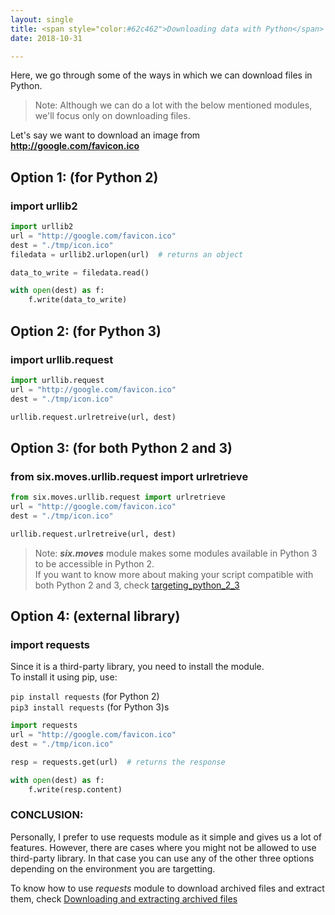 ```yaml
---
layout: single
title: <span style="color:#62c462">Downloading data with Python</span>
date: 2018-10-31

---
```


Here, we go through some of the ways in which we can download files in Python.

> Note: Although we can do a lot with the below mentioned modules, we'll focus only on downloading files.

Let's say we want to download an image from __http://google.com/favicon.ico__

## Option 1: (for Python 2)

### import urllib2

```python
import urllib2
url = "http://google.com/favicon.ico"
dest = "./tmp/icon.ico"
filedata = urllib2.urlopen(url)  # returns an object

data_to_write = filedata.read()

with open(dest) as f:
	f.write(data_to_write)

```

## Option 2: (for Python 3)

### import urllib.request

```python
import urllib.request
url = "http://google.com/favicon.ico"
dest = "./tmp/icon.ico"

urllib.request.urlretreive(url, dest)
```

## Option 3: (for both Python 2 and 3)

### from six.moves.urllib.request import urlretrieve

```python
from six.moves.urllib.request import urlretrieve
url = "http://google.com/favicon.ico"
dest = "./tmp/icon.ico"

urllib.request.urlretreive(url, dest)
```

> Note: ___six.moves___ module makes some modules available in Python 3 to be accessible in Python 2.<br/>
If you want to know more about making your script compatible with both Python 2 and 3, check [targeting_python_2_3](targeting_python_2_3.md)

## Option 4: (external library)

### import requests
Since it is a third-party library, you need to install the module.<br/>
To install it using pip, use:

`pip install requests`  (for Python 2)<br/>
`pip3 install requests` (for Python 3)s

```python
import requests
url = "http://google.com/favicon.ico"
dest = "./tmp/icon.ico"

resp = requests.get(url)  # returns the response

with open(dest) as f:
	f.write(resp.content)
```

### CONCLUSION:

Personally, I prefer to use requests module as it simple and gives us a lot of features. However, there are cases where you might not be allowed to use third-party library. In that case you can use any of the other three options depending on the environment you are targetting.

To know how to use _requests_ module to download archived files and extract them, check [Downloading and extracting archived files](downloading_and_extracting.md)








